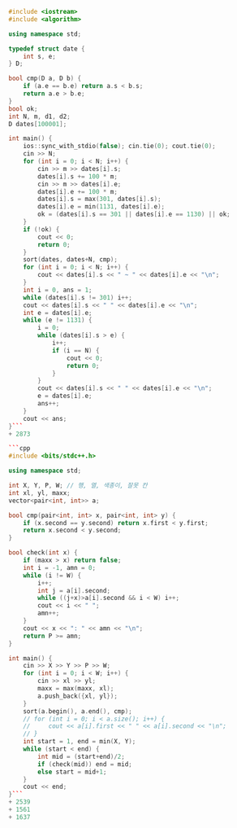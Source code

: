 ```cpp
#include <iostream>
#include <algorithm>

using namespace std;

typedef struct date {
    int s, e;
} D;

bool cmp(D a, D b) {
    if (a.e == b.e) return a.s < b.s;
    return a.e > b.e;
}
bool ok;
int N, m, d1, d2;
D dates[100001];

int main() {
    ios::sync_with_stdio(false); cin.tie(0); cout.tie(0); 
    cin >> N;
    for (int i = 0; i < N; i++) {
        cin >> m >> dates[i].s;
        dates[i].s += 100 * m;
        cin >> m >> dates[i].e;
        dates[i].e += 100 * m;
        dates[i].s = max(301, dates[i].s);
        dates[i].e = min(1131, dates[i].e);
        ok = (dates[i].s == 301 || dates[i].e == 1130) || ok;
    }
    if (!ok) {
        cout << 0;
        return 0;
    }
    sort(dates, dates+N, cmp);
    for (int i = 0; i < N; i++) {
        cout << dates[i].s << " ~ " << dates[i].e << "\n";
    }
    int i = 0, ans = 1;
    while (dates[i].s != 301) i++;
    cout << dates[i].s << " " << dates[i].e << "\n";
    int e = dates[i].e;
    while (e != 1131) {
        i = 0;
        while (dates[i].s > e) {
            i++;
            if (i == N) {
                cout << 0;
                return 0;
            }
        }
        cout << dates[i].s << " " << dates[i].e << "\n";
        e = dates[i].e;
        ans++;
    }
    cout << ans;
}```
+ 2873

```cpp
#include <bits/stdc++.h>

using namespace std;

int X, Y, P, W; // 행, 열, 색종이, 잘못 칸
int xl, yl, maxx;
vector<pair<int, int>> a;

bool cmp(pair<int, int> x, pair<int, int> y) {
    if (x.second == y.second) return x.first < y.first;
    return x.second < y.second;
}

bool check(int x) {
    if (maxx > x) return false;
    int i = -1, amn = 0;
    while (i != W) {
        i++;
        int j = a[i].second;
        while ((j+x)>a[i].second && i < W) i++;
        cout << i << " ";
        amn++;
    }
    cout << x << ": " << amn << "\n";
    return P >= amn;
}

int main() {
    cin >> X >> Y >> P >> W;
    for (int i = 0; i < W; i++) {
        cin >> xl >> yl;
        maxx = max(maxx, xl);
        a.push_back({xl, yl});
    }
    sort(a.begin(), a.end(), cmp);
    // for (int i = 0; i < a.size(); i++) {
    //     cout << a[i].first << " " << a[i].second << "\n";
    // }
    int start = 1, end = min(X, Y);
    while (start < end) {
        int mid = (start+end)/2;
        if (check(mid)) end = mid;
        else start = mid+1;
    }
    cout << end;
}```
+ 2539
+ 1561
+ 1637
